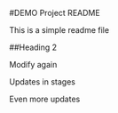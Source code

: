 #DEMO Project README

This is a simple readme file

##Heading 2

Modify again

Updates in stages

Even more updates
